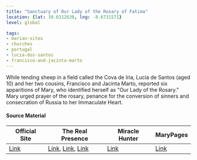 ```yaml
---
title: "Sanctuary of Our Lady of the Rosary of Fatima"
location: {lat: 39.6312638, lng: -8.6731571}
level: global

tags:
- marian-sites
- churches
- portugal
- lucia-dos-santos
- francisco-and-jacinta-marto
---
```


While tending sheep in a field called the Cova de Iria, Lucia de Santos (aged 10) and her two cousins, Francisco and Jacinta Marto, reported six apparitions of Mary, who identified herself as "Our Lady of the Rosary."  Mary urged prayer of the rosary, penance for the conversion of sinners and consecration of Russia to her Immaculate Heart.

#### Source Material

| Official Site | The Real Presence | Miracle Hunter | MaryPages |
| --- | --- | --- | --- |
| [Link](https://www.fatima.pt/) | [Link](http://www.therealpresence.org/eucharst/misc/BVM/154_FATIMA_96x96_1.pdf), [Link](http://www.therealpresence.org/eucharst/misc/BVM/154_FATIMA_140x96_2.pdf), [Link](http://www.therealpresence.org/eucharst/misc/BVM/154_FATIMA_96x96_3.pdf) | [Link](https://www.miraclehunter.com/marian_apparitions/approved_apparitions/fatima/index.html) | [Link](https://www.marypages.com/fatima-(portugal)-1917.html) |


